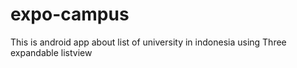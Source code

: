# expo-campus
This is android app about list of university in indonesia using Three expandable listview
